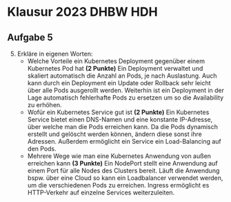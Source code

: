 # Klausur 2023 DHBW HDH

## Aufgabe 5

5. Erkläre in eigenen Worten:
   * Welche Vorteile ein Kubernetes Deployment gegenüber einem Kubernetes Pod hat **(2 Punkte)**
   Ein Deployment verwaltet und skaliert automatisch die Anzahl an Pods, je nach Auslastung. Auch kann durch ein Deployment ein Update oder Rollback sehr leicht über alle Pods ausgerollt werden. Weiterhin ist ein Deployment in der Lage automatisch fehlerhafte Pods zu ersetzen um so die Availability zu erhöhen.
   * Wofür ein Kubernetes Service gut ist **(2 Punkte)**
   Ein Kubernetes Service bietet einen DNS-Namen und eine konstante IP-Adresse, über welche man die Pods erreichen kann. Da die Pods dynamisch erstellt und gelöscht werden können, ändern diese sonst ihre Adressen. Außerdem ermöglicht ein Service ein Load-Balancing auf den Pods.
   * Mehrere Wege wie man eine Kubernetes Anwendung von außen erreichen kann **(3 Punkte)**
   Ein NodePort stellt eine Anwendung auf einem Port für alle Nodes des Clusters bereit.
   Läuft die Anwendung bspw. über eine Cloud so kann ein Loadbalancer verwendet werden, um die verschiedenen Pods zu erreichen.
   Ingress ermöglicht es HTTP-Verkehr auf einzelne Services weiterzuleiten.
